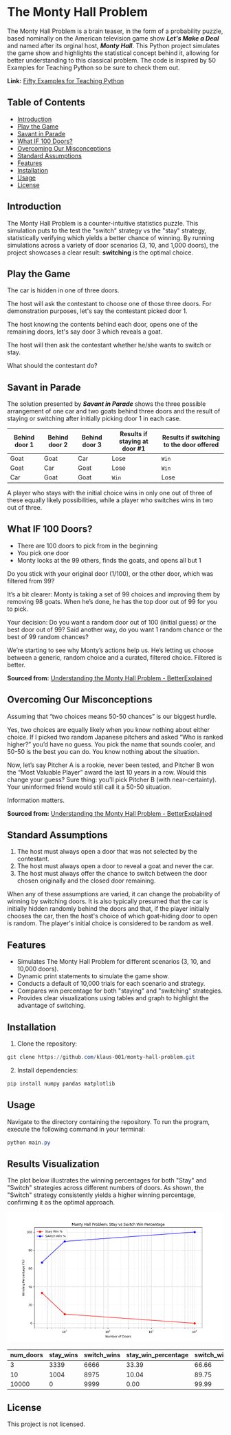 # The Monty Hall Problem

The Monty Hall Problem is a brain teaser, in the form of a probability puzzle, based nominally on the American television game show ***Let's Make a Deal*** and named after its orginal host, ***Monty Hall***. This Python project simulates the game show and highlights the statistical concept behind it, allowing for better understanding to this classical problem. The code is inspired by 50 Examples for Teaching Python so be sure to check them out.

**Link:** [Fifty Examples for Teaching Python](https://fiftyexamples.readthedocs.io/en/latest/monty-hall.html)

## Table of Contents

- [Introduction](#introduction)
- [Play the Game](#play-the-game)
- [Savant in Parade](#savant-in-parade)
- [What IF 100 Doors?](#what-if-100-doors)
- [Overcoming Our Misconceptions](#overcoming-our-misconceptions)
- [Standard Assumptions](#standard-assumptions)
- [Features](#features)
- [Installation](#installation)
- [Usage](#usgae)
- [License](#license)

## Introduction

The Monty Hall Problem is a counter-intuitive statistics puzzle. This simulation puts to the test the "switch" strategy vs the "stay" strategy, statistically verifying which yields a better chance of winning. By running simulations across a variety of door scenarios (3, 10, and 1,000 doors), the project showcases a clear result: **switching** is the optimal choice.

## Play the Game

The car is hidden in one of three doors.

The host will ask the contestant to choose one of those three doors. For demonstration purposes, let's say the contestant picked door 1.

The host knowing the contents behind each door, opens one of the remaining doors, let's say door 3 which reveals a goat.

The host will then ask the contestant whether he/she wants to switch or stay.

What should the contestant do?

## Savant in Parade

The solution presented by ***Savant in Parade*** shows the three possible arrangement of one car and two goats behind three doors and the result of staying or switching after initially picking door 1 in each case.

| Behind door 1 | Behind door 2 | Behind door 3 | Results if staying at door #1 | Results if switching to the door offered |
| --- | --- | --- | --- | --- |
| Goat | Goat | Car | Lose | `Win` |
| Goat | Car | Goat | Lose | `Win` |
| Car | Goat | Goat | `Win` | Lose |

A player who stays with the initial choice wins in only one out of three of these equally likely possibilities, while a player who switches wins in two out of three.

## What IF 100 Doors?

- There are 100 doors to pick from in the beginning
- You pick one door
- Monty looks at the 99 others, finds the goats, and opens all but 1

Do you stick with your original door (1/100), or the other door, which was filtered from 99?

It’s a bit clearer: Monty is taking a set of 99 choices and improving them by removing 98 goats. When he’s done, he has the top door out of 99 for you to pick.

Your decision: Do you want a random door out of 100 (initial guess) or the best door out of 99? Said another way, do you want 1 random chance or the best of 99 random chances?

We’re starting to see why Monty’s actions help us. He’s letting us choose between a generic, random choice and a curated, filtered choice. Filtered is better.

**Sourced from:** [Understanding the Monty Hall Problem - BetterExplained](https://betterexplained.com/articles/understanding-the-monty-hall-problem/)

## Overcoming Our Misconceptions

Assuming that “two choices means 50-50 chances” is our biggest hurdle.

Yes, two choices are equally likely when you know nothing about either choice. If I picked two random Japanese pitchers and asked “Who is ranked higher?” you’d have no guess. You pick the name that sounds cooler, and 50-50 is the best you can do. You know nothing about the situation.

Now, let’s say Pitcher A is a rookie, never been tested, and Pitcher B won the “Most Valuable Player” award the last 10 years in a row. Would this change your guess? Sure thing: you’ll pick Pitcher B (with near-certainty). Your uninformed friend would still call it a 50-50 situation.

Information matters.

**Sourced from:** [Understanding the Monty Hall Problem - BetterExplained](https://betterexplained.com/articles/understanding-the-monty-hall-problem/)

## Standard Assumptions

1. The host must always open a door that was not selected by the contestant.
2. The host must always open a door to reveal a goat and never the car.
3. The host must always offer the chance to switch between the door chosen originally and the closed door remaining.

When any of these assumptions are varied, it can change the probability of winning by switching doors. It is also typically presumed that the car is initially hidden randomly behind the doors and that, if the player initially chooses the car, then the host's choice of which goat-hiding door to open is random. The player's initial choice is considered to be random as well.

## Features

- Simulates The Monty Hall Problem for different scenarios (3, 10, and 10,000 doors).
- Dynamic print statements to simulate the game show.
- Conducts a default of 10,000 trials for each scenario and strategy.
- Compares win percentage for both "staying" and "switching" strategies.
- Provides clear visualizations using tables and graph to highlight the advantage of switching.

## Installation

1. Clone the repository:

```powershell
git clone https://github.com/klaus-001/monty-hall-problem.git
```

2. Install dependencies:

```powershell
pip install numpy pandas matplotlib
```

## Usage
Navigate to the directory containing the repository. To run the program, execute the following command in your terminal:

```powershell
python main.py
```

## Results Visualization 

The plot below illustrates the winning percentages for both "Stay" and "Switch" strategies across different numbers of doors. As shown, the "Switch" strategy consistently yields a higher winning percentage, confirming it as the optimal approach.

![Graph](Figure_1.png "Stay vs Switch")

| num_doors | stay_wins | switch_wins | stay_win_percentage | switch_win_percentage |
| --- | --- | --- | --- | --- |
| 3 | 3339 | 6666 | 33.39 | 66.66 |
| 10 | 1004 | 8975 | 10.04 | 89.75 |
| 10000 | 0 | 9999 | 0.00 | 99.99 |

## License

This project is not licensed.